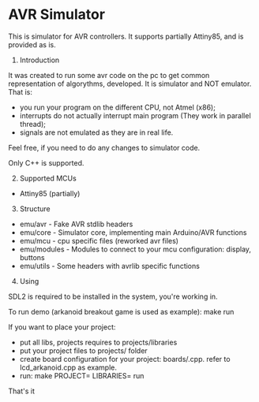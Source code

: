 # AVR Simulator

This is simulator for AVR controllers.
It supports partially Attiny85, and is provided as is.

1. Introduction

It was created to run some avr code on the pc to get 
common representation of algorythms, developed. It is
simulator and NOT emulator. That is:

 * you run your program on the different CPU, not Atmel (x86);
 * interrupts do not actually interrupt main program (They work in parallel thread);
 * signals are not emulated as they are in real life.

Feel free, if you need to do any changes to simulator code.

Only C++ is supported.

2. Supported MCUs

 * Attiny85 (partially)

3. Structure

 * emu/avr      - Fake AVR stdlib headers
 * emu/core     - Simulator core, implementing main Arduino/AVR
                  functions
 * emu/mcu      - cpu specific files (reworked avr files)
 * emu/modules  - Modules to connect to your mcu configuration: display, buttons
 * emu/utils    - Some headers with avrlib specific functions

4. Using

 SDL2 is required to be installed in the system, you're working in.

 To run demo (arkanoid breakout game is used as example):
     make run

 If you want to place your project:
 * put all libs, projects requires to projects/libraries
 * put your project files to projects/<name> folder
 * create board configuration for your project: boards/<name>.cpp.
    refer to lcd_arkanoid.cpp as example.
 * run: make PROJECT=<name> LIBRARIES=<list> run

That's it
